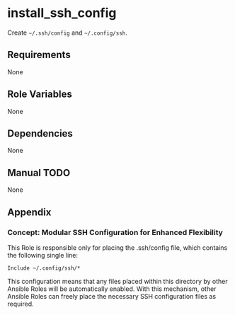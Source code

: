 # install_ssh_config

Create `~/.ssh/config` and `~/.config/ssh`.

## Requirements

None

## Role Variables

None

## Dependencies

None

## Manual TODO

None

## Appendix

### Concept: Modular SSH Configuration for Enhanced Flexibility

This Role is responsible only for placing the .ssh/config file, which contains the following single line:

```
Include ~/.config/ssh/*
```

This configuration means that any files placed within this directory by other Ansible Roles will be automatically enabled.
With this mechanism, other Ansible Roles can freely place the necessary SSH configuration files as required.
